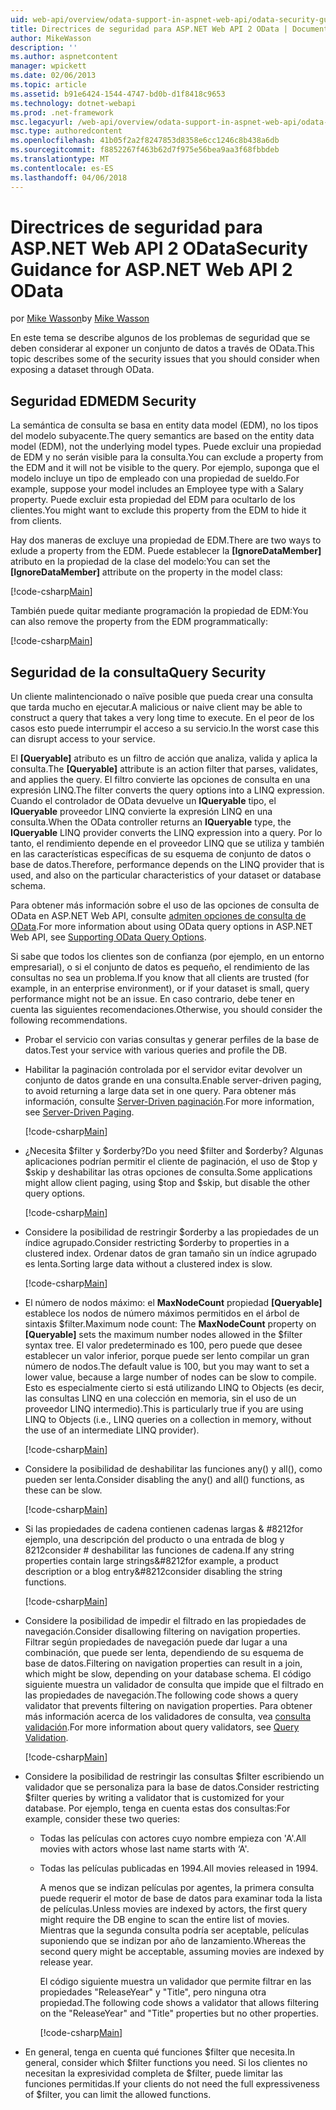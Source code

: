 ```yaml
---
uid: web-api/overview/odata-support-in-aspnet-web-api/odata-security-guidance
title: Directrices de seguridad para ASP.NET Web API 2 OData | Documentos de Microsoft
author: MikeWasson
description: ''
ms.author: aspnetcontent
manager: wpickett
ms.date: 02/06/2013
ms.topic: article
ms.assetid: b91e6424-1544-4747-bd0b-d1f8418c9653
ms.technology: dotnet-webapi
ms.prod: .net-framework
msc.legacyurl: /web-api/overview/odata-support-in-aspnet-web-api/odata-security-guidance
msc.type: authoredcontent
ms.openlocfilehash: 41b05f2a2f8247853d8358e6cc1246c8b438a6db
ms.sourcegitcommit: f8852267f463b62d7f975e56bea9aa3f68fbbdeb
ms.translationtype: MT
ms.contentlocale: es-ES
ms.lasthandoff: 04/06/2018
---
```

<a name="security-guidance-for-aspnet-web-api-2-odata"></a><span data-ttu-id="65879-102">Directrices de seguridad para ASP.NET Web API 2 OData</span><span class="sxs-lookup"><span data-stu-id="65879-102">Security Guidance for ASP.NET Web API 2 OData</span></span>
====================
<span data-ttu-id="65879-103">por [Mike Wasson](https://github.com/MikeWasson)</span><span class="sxs-lookup"><span data-stu-id="65879-103">by [Mike Wasson](https://github.com/MikeWasson)</span></span>

<span data-ttu-id="65879-104">En este tema se describe algunos de los problemas de seguridad que se deben considerar al exponer un conjunto de datos a través de OData.</span><span class="sxs-lookup"><span data-stu-id="65879-104">This topic describes some of the security issues that you should consider when exposing a dataset through OData.</span></span>

## <a name="edm-security"></a><span data-ttu-id="65879-105">Seguridad EDM</span><span class="sxs-lookup"><span data-stu-id="65879-105">EDM Security</span></span>

<span data-ttu-id="65879-106">La semántica de consulta se basa en entity data model (EDM), no los tipos del modelo subyacente.</span><span class="sxs-lookup"><span data-stu-id="65879-106">The query semantics are based on the entity data model (EDM), not the underlying model types.</span></span> <span data-ttu-id="65879-107">Puede excluir una propiedad de EDM y no serán visible para la consulta.</span><span class="sxs-lookup"><span data-stu-id="65879-107">You can exclude a property from the EDM and it will not be visible to the query.</span></span> <span data-ttu-id="65879-108">Por ejemplo, suponga que el modelo incluye un tipo de empleado con una propiedad de sueldo.</span><span class="sxs-lookup"><span data-stu-id="65879-108">For example, suppose your model includes an Employee type with a Salary property.</span></span> <span data-ttu-id="65879-109">Puede excluir esta propiedad del EDM para ocultarlo de los clientes.</span><span class="sxs-lookup"><span data-stu-id="65879-109">You might want to exclude this property from the EDM to hide it from clients.</span></span>

<span data-ttu-id="65879-110">Hay dos maneras de excluye una propiedad de EDM.</span><span class="sxs-lookup"><span data-stu-id="65879-110">There are two ways to exlude a property from the EDM.</span></span> <span data-ttu-id="65879-111">Puede establecer la **[IgnoreDataMember]** atributo en la propiedad de la clase del modelo:</span><span class="sxs-lookup"><span data-stu-id="65879-111">You can set the **[IgnoreDataMember]** attribute on the property in the model class:</span></span>

[!code-csharp[Main](odata-security-guidance/samples/sample1.cs)]

<span data-ttu-id="65879-112">También puede quitar mediante programación la propiedad de EDM:</span><span class="sxs-lookup"><span data-stu-id="65879-112">You can also remove the property from the EDM programmatically:</span></span>

[!code-csharp[Main](odata-security-guidance/samples/sample2.cs)]

## <a name="query-security"></a><span data-ttu-id="65879-113">Seguridad de la consulta</span><span class="sxs-lookup"><span data-stu-id="65879-113">Query Security</span></span>

<span data-ttu-id="65879-114">Un cliente malintencionado o naïve posible que pueda crear una consulta que tarda mucho en ejecutar.</span><span class="sxs-lookup"><span data-stu-id="65879-114">A malicious or naive client may be able to construct a query that takes a very long time to execute.</span></span> <span data-ttu-id="65879-115">En el peor de los casos esto puede interrumpir el acceso a su servicio.</span><span class="sxs-lookup"><span data-stu-id="65879-115">In the worst case this can disrupt access to your service.</span></span>

<span data-ttu-id="65879-116">El **[Queryable]** atributo es un filtro de acción que analiza, valida y aplica la consulta.</span><span class="sxs-lookup"><span data-stu-id="65879-116">The **[Queryable]** attribute is an action filter that parses, validates, and applies the query.</span></span> <span data-ttu-id="65879-117">El filtro convierte las opciones de consulta en una expresión LINQ.</span><span class="sxs-lookup"><span data-stu-id="65879-117">The filter converts the query options into a LINQ expression.</span></span> <span data-ttu-id="65879-118">Cuando el controlador de OData devuelve un **IQueryable** tipo, el **IQueryable** proveedor LINQ convierte la expresión LINQ en una consulta.</span><span class="sxs-lookup"><span data-stu-id="65879-118">When the OData controller returns an **IQueryable** type, the **IQueryable** LINQ provider converts the LINQ expression into a query.</span></span> <span data-ttu-id="65879-119">Por lo tanto, el rendimiento depende en el proveedor LINQ que se utiliza y también en las características específicas de su esquema de conjunto de datos o base de datos.</span><span class="sxs-lookup"><span data-stu-id="65879-119">Therefore, performance depends on the LINQ provider that is used, and also on the particular characteristics of your dataset or database schema.</span></span>

<span data-ttu-id="65879-120">Para obtener más información sobre el uso de las opciones de consulta de OData en ASP.NET Web API, consulte [admiten opciones de consulta de OData](supporting-odata-query-options.md).</span><span class="sxs-lookup"><span data-stu-id="65879-120">For more information about using OData query options in ASP.NET Web API, see [Supporting OData Query Options](supporting-odata-query-options.md).</span></span>

<span data-ttu-id="65879-121">Si sabe que todos los clientes son de confianza (por ejemplo, en un entorno empresarial), o si el conjunto de datos es pequeño, el rendimiento de las consultas no sea un problema.</span><span class="sxs-lookup"><span data-stu-id="65879-121">If you know that all clients are trusted (for example, in an enterprise environment), or if your dataset is small, query performance might not be an issue.</span></span> <span data-ttu-id="65879-122">En caso contrario, debe tener en cuenta las siguientes recomendaciones.</span><span class="sxs-lookup"><span data-stu-id="65879-122">Otherwise, you should consider the following recommendations.</span></span>

- <span data-ttu-id="65879-123">Probar el servicio con varias consultas y generar perfiles de la base de datos.</span><span class="sxs-lookup"><span data-stu-id="65879-123">Test your service with various queries and profile the DB.</span></span>
- <span data-ttu-id="65879-124">Habilitar la paginación controlada por el servidor evitar devolver un conjunto de datos grande en una consulta.</span><span class="sxs-lookup"><span data-stu-id="65879-124">Enable server-driven paging, to avoid returning a large data set in one query.</span></span> <span data-ttu-id="65879-125">Para obtener más información, consulte [Server-Driven paginación](supporting-odata-query-options.md#server-paging).</span><span class="sxs-lookup"><span data-stu-id="65879-125">For more information, see [Server-Driven Paging](supporting-odata-query-options.md#server-paging).</span></span> 

    [!code-csharp[Main](odata-security-guidance/samples/sample3.cs)]
- <span data-ttu-id="65879-126">¿Necesita $filter y $orderby?</span><span class="sxs-lookup"><span data-stu-id="65879-126">Do you need $filter and $orderby?</span></span> <span data-ttu-id="65879-127">Algunas aplicaciones podrían permitir el cliente de paginación, el uso de $top y $skip y deshabilitar las otras opciones de consulta.</span><span class="sxs-lookup"><span data-stu-id="65879-127">Some applications might allow client paging, using $top and $skip, but disable the other query options.</span></span> 

    [!code-csharp[Main](odata-security-guidance/samples/sample4.cs)]
- <span data-ttu-id="65879-128">Considere la posibilidad de restringir $orderby a las propiedades de un índice agrupado.</span><span class="sxs-lookup"><span data-stu-id="65879-128">Consider restricting $orderby to properties in a clustered index.</span></span> <span data-ttu-id="65879-129">Ordenar datos de gran tamaño sin un índice agrupado es lenta.</span><span class="sxs-lookup"><span data-stu-id="65879-129">Sorting large data without a clustered index is slow.</span></span> 

    [!code-csharp[Main](odata-security-guidance/samples/sample5.cs)]
- <span data-ttu-id="65879-130">El número de nodos máximo: el **MaxNodeCount** propiedad **[Queryable]** establece los nodos de número máximos permitidos en el árbol de sintaxis $filter.</span><span class="sxs-lookup"><span data-stu-id="65879-130">Maximum node count: The **MaxNodeCount** property on **[Queryable]** sets the maximum number nodes allowed in the $filter syntax tree.</span></span> <span data-ttu-id="65879-131">El valor predeterminado es 100, pero puede que desee establecer un valor inferior, porque puede ser lento compilar un gran número de nodos.</span><span class="sxs-lookup"><span data-stu-id="65879-131">The default value is 100, but you may want to set a lower value, because a large number of nodes can be slow to compile.</span></span> <span data-ttu-id="65879-132">Esto es especialmente cierto si está utilizando LINQ to Objects (es decir, las consultas LINQ en una colección en memoria, sin el uso de un proveedor LINQ intermedio).</span><span class="sxs-lookup"><span data-stu-id="65879-132">This is particularly true if you are using LINQ to Objects (i.e., LINQ queries on a collection in memory, without the use of an intermediate LINQ provider).</span></span> 

    [!code-csharp[Main](odata-security-guidance/samples/sample6.cs)]
- <span data-ttu-id="65879-133">Considere la posibilidad de deshabilitar las funciones any() y all(), como pueden ser lenta.</span><span class="sxs-lookup"><span data-stu-id="65879-133">Consider disabling the any() and all() functions, as these can be slow.</span></span> 

    [!code-csharp[Main](odata-security-guidance/samples/sample7.cs)]
- <span data-ttu-id="65879-134">Si las propiedades de cadena contienen cadenas largas & #8212for ejemplo, una descripción del producto o una entrada de blog y 8212consider # deshabilitar las funciones de cadena.</span><span class="sxs-lookup"><span data-stu-id="65879-134">If any string properties contain large strings&#8212for example, a product description or a blog entry&#8212consider disabling the string functions.</span></span> 

    [!code-csharp[Main](odata-security-guidance/samples/sample8.cs)]
- <span data-ttu-id="65879-135">Considere la posibilidad de impedir el filtrado en las propiedades de navegación.</span><span class="sxs-lookup"><span data-stu-id="65879-135">Consider disallowing filtering on navigation properties.</span></span> <span data-ttu-id="65879-136">Filtrar según propiedades de navegación puede dar lugar a una combinación, que puede ser lenta, dependiendo de su esquema de base de datos.</span><span class="sxs-lookup"><span data-stu-id="65879-136">Filtering on navigation properties can result in a join, which might be slow, depending on your database schema.</span></span> <span data-ttu-id="65879-137">El código siguiente muestra un validador de consulta que impide que el filtrado en las propiedades de navegación.</span><span class="sxs-lookup"><span data-stu-id="65879-137">The following code shows a query validator that prevents filtering on navigation properties.</span></span> <span data-ttu-id="65879-138">Para obtener más información acerca de los validadores de consulta, vea [consulta validación](supporting-odata-query-options.md#query-validation).</span><span class="sxs-lookup"><span data-stu-id="65879-138">For more information about query validators, see [Query Validation](supporting-odata-query-options.md#query-validation).</span></span> 

    [!code-csharp[Main](odata-security-guidance/samples/sample9.cs)]
- <span data-ttu-id="65879-139">Considere la posibilidad de restringir las consultas $filter escribiendo un validador que se personaliza para la base de datos.</span><span class="sxs-lookup"><span data-stu-id="65879-139">Consider restricting $filter queries by writing a validator that is customized for your database.</span></span> <span data-ttu-id="65879-140">Por ejemplo, tenga en cuenta estas dos consultas:</span><span class="sxs-lookup"><span data-stu-id="65879-140">For example, consider these two queries:</span></span> 

  - <span data-ttu-id="65879-141">Todas las películas con actores cuyo nombre empieza con 'A'.</span><span class="sxs-lookup"><span data-stu-id="65879-141">All movies with actors whose last name starts with ‘A'.</span></span>
  - <span data-ttu-id="65879-142">Todas las películas publicadas en 1994.</span><span class="sxs-lookup"><span data-stu-id="65879-142">All movies released in 1994.</span></span>

    <span data-ttu-id="65879-143">A menos que se indizan películas por agentes, la primera consulta puede requerir el motor de base de datos para examinar toda la lista de películas.</span><span class="sxs-lookup"><span data-stu-id="65879-143">Unless movies are indexed by actors, the first query might require the DB engine to scan the entire list of movies.</span></span> <span data-ttu-id="65879-144">Mientras que la segunda consulta podría ser aceptable, películas suponiendo que se indizan por año de lanzamiento.</span><span class="sxs-lookup"><span data-stu-id="65879-144">Whereas the second query might be acceptable, assuming movies are indexed by release year.</span></span>

    <span data-ttu-id="65879-145">El código siguiente muestra un validador que permite filtrar en las propiedades "ReleaseYear" y "Title", pero ninguna otra propiedad.</span><span class="sxs-lookup"><span data-stu-id="65879-145">The following code shows a validator that allows filtering on the "ReleaseYear" and "Title" properties but no other properties.</span></span>

    [!code-csharp[Main](odata-security-guidance/samples/sample10.cs)]
- <span data-ttu-id="65879-146">En general, tenga en cuenta qué funciones $filter que necesita.</span><span class="sxs-lookup"><span data-stu-id="65879-146">In general, consider which $filter functions you need.</span></span> <span data-ttu-id="65879-147">Si los clientes no necesitan la expresividad completa de $filter, puede limitar las funciones permitidas.</span><span class="sxs-lookup"><span data-stu-id="65879-147">If your clients do not need the full expressiveness of $filter, you can limit the allowed functions.</span></span>
